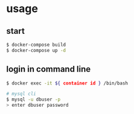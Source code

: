 # usage

## start

```.sh
$ docker-compose build
$ docker-compose up -d
```

## login in command line

```.sh
$ docker exec -it ${ container id } /bin/bash

# mysql cli
$ mysql -u dbuser -p
> enter dbuser password
```